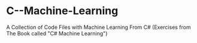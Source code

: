 # C--Machine-Learning
A Collection of Code Files with Machine Learning From C# (Exercises from The Book called "C# Machine Learning")
